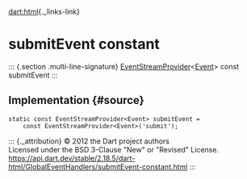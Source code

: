 [dart:html](../../dart-html/dart-html-library){._links-link}

submitEvent constant
====================

::: {.section .multi-line-signature}
[EventStreamProvider](../eventstreamprovider-class)\<[Event](../event-class)\>
const submitEvent
:::

Implementation {#source}
--------------

``` {.language-dart data-language="dart"}
static const EventStreamProvider<Event> submitEvent =
    const EventStreamProvider<Event>('submit');
```

::: {._attribution}
© 2012 the Dart project authors\
Licensed under the BSD 3-Clause \"New\" or \"Revised\" License.\
<https://api.dart.dev/stable/2.18.5/dart-html/GlobalEventHandlers/submitEvent-constant.html>
:::

